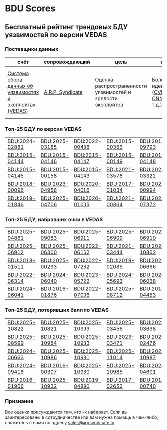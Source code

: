 
# BDU Scores
## Бесплатный рейтинг трендовых БДУ уязвимостей по версии VEDAS

### Поставщики данных
| счёт | cопровождающий | цель | покрытие | определение | частота |
| ----- | ---------- | ------- | -------- | ----------- | --------- |
| [Система сбора данных об уязвимостях и эксплойтах (VEDAS)](https://vedas.arpsyndicate.io) | [A.R.P. Syndicate](https://www.arpsyndicate.io) | Оценка распространенности уязвимостей и зрелости эксплойтов | Более 150 идентификаторов ([CVE](https://github.com/ARPSyndicate/cve-scores), [EUVD](https://github.com/ARPSyndicate/euvd-scores), [CNNVD](https://github.com/ARPSyndicate/cnnvd-scores), [BDU](https://github.com/ARPSyndicate/bdu-scores) и т.д.) | Аналитические данные с открытым исходным кодом (OSINT), полученные от [Exploit Observer](https://www.exploit.observer) | 12-16 часов |



<h3>Топ-25 БДУ по версии VEDAS</h3>

<table>
  <tr>
    <td><a href='https://vedas.arpsyndicate.io/?vuln=BDU:2024-02881'>BDU:2024-02881</a></td>
    <td><a href='https://vedas.arpsyndicate.io/?vuln=BDU:2025-03185'>BDU:2025-03185</a></td>
    <td><a href='https://vedas.arpsyndicate.io/?vuln=BDU:2022-00488'>BDU:2022-00488</a></td>
    <td><a href='https://vedas.arpsyndicate.io/?vuln=BDU:2015-00353'>BDU:2015-00353</a></td>
    <td><a href='https://vedas.arpsyndicate.io/?vuln=BDU:2015-09793'>BDU:2015-09793</a></td>
  </tr>
  <tr>
    <td><a href='https://vedas.arpsyndicate.io/?vuln=BDU:2015-04144'>BDU:2015-04144</a></td>
    <td><a href='https://vedas.arpsyndicate.io/?vuln=BDU:2015-04146'>BDU:2015-04146</a></td>
    <td><a href='https://vedas.arpsyndicate.io/?vuln=BDU:2015-04147'>BDU:2015-04147</a></td>
    <td><a href='https://vedas.arpsyndicate.io/?vuln=BDU:2015-00149'>BDU:2015-00149</a></td>
    <td><a href='https://vedas.arpsyndicate.io/?vuln=BDU:2015-04148'>BDU:2015-04148</a></td>
  </tr>
  <tr>
    <td><a href='https://vedas.arpsyndicate.io/?vuln=BDU:2015-04145'>BDU:2015-04145</a></td>
    <td><a href='https://vedas.arpsyndicate.io/?vuln=BDU:2015-00158'>BDU:2015-00158</a></td>
    <td><a href='https://vedas.arpsyndicate.io/?vuln=BDU:2015-04143'>BDU:2015-04143</a></td>
    <td><a href='https://vedas.arpsyndicate.io/?vuln=BDU:2021-03578'>BDU:2021-03578</a></td>
    <td><a href='https://vedas.arpsyndicate.io/?vuln=BDU:2021-03322'>BDU:2021-03322</a></td>
  </tr>
  <tr>
    <td><a href='https://vedas.arpsyndicate.io/?vuln=BDU:2018-00096'>BDU:2018-00096</a></td>
    <td><a href='https://vedas.arpsyndicate.io/?vuln=BDU:2023-04958'>BDU:2023-04958</a></td>
    <td><a href='https://vedas.arpsyndicate.io/?vuln=BDU:2020-04016'>BDU:2020-04016</a></td>
    <td><a href='https://vedas.arpsyndicate.io/?vuln=BDU:2017-01034'>BDU:2017-01034</a></td>
    <td><a href='https://vedas.arpsyndicate.io/?vuln=BDU:2023-00994'>BDU:2023-00994</a></td>
  </tr>
  <tr>
    <td><a href='https://vedas.arpsyndicate.io/?vuln=BDU:2019-01846'>BDU:2019-01846</a></td>
    <td><a href='https://vedas.arpsyndicate.io/?vuln=BDU:2025-04706'>BDU:2025-04706</a></td>
    <td><a href='https://vedas.arpsyndicate.io/?vuln=BDU:2020-01005'>BDU:2020-01005</a></td>
    <td><a href='https://vedas.arpsyndicate.io/?vuln=BDU:2021-00364'>BDU:2021-00364</a></td>
    <td><a href='https://vedas.arpsyndicate.io/?vuln=BDU:2023-07372'>BDU:2023-07372</a></td>
  </tr>
</table>


<h3>Топ-25 БДУ, набравших очки в VEDAS</h3>

<table>
  <tr>
    <td><a href='https://vedas.arpsyndicate.io/?vuln=BDU:2025-04861'>BDU:2025-04861</a></td>
    <td><a href='https://vedas.arpsyndicate.io/?vuln=BDU:2025-09083'>BDU:2025-09083</a></td>
    <td><a href='https://vedas.arpsyndicate.io/?vuln=BDU:2025-06911'>BDU:2025-06911</a></td>
    <td><a href='https://vedas.arpsyndicate.io/?vuln=BDU:2025-06909'>BDU:2025-06909</a></td>
    <td><a href='https://vedas.arpsyndicate.io/?vuln=BDU:2025-06910'>BDU:2025-06910</a></td>
  </tr>
  <tr>
    <td><a href='https://vedas.arpsyndicate.io/?vuln=BDU:2025-06912'>BDU:2025-06912</a></td>
    <td><a href='https://vedas.arpsyndicate.io/?vuln=BDU:2025-06300'>BDU:2025-06300</a></td>
    <td><a href='https://vedas.arpsyndicate.io/?vuln=BDU:2022-06162'>BDU:2022-06162</a></td>
    <td><a href='https://vedas.arpsyndicate.io/?vuln=BDU:2021-03444'>BDU:2021-03444</a></td>
    <td><a href='https://vedas.arpsyndicate.io/?vuln=BDU:2024-10862'>BDU:2024-10862</a></td>
  </tr>
  <tr>
    <td><a href='https://vedas.arpsyndicate.io/?vuln=BDU:2018-01511'>BDU:2018-01511</a></td>
    <td><a href='https://vedas.arpsyndicate.io/?vuln=BDU:2025-00293'>BDU:2025-00293</a></td>
    <td><a href='https://vedas.arpsyndicate.io/?vuln=BDU:2022-07282'>BDU:2022-07282</a></td>
    <td><a href='https://vedas.arpsyndicate.io/?vuln=BDU:2019-02085'>BDU:2019-02085</a></td>
    <td><a href='https://vedas.arpsyndicate.io/?vuln=BDU:2022-06666'>BDU:2022-06666</a></td>
  </tr>
  <tr>
    <td><a href='https://vedas.arpsyndicate.io/?vuln=BDU:2022-06314'>BDU:2022-06314</a></td>
    <td><a href='https://vedas.arpsyndicate.io/?vuln=BDU:2024-06040'>BDU:2024-06040</a></td>
    <td><a href='https://vedas.arpsyndicate.io/?vuln=BDU:2023-05722'>BDU:2023-05722</a></td>
    <td><a href='https://vedas.arpsyndicate.io/?vuln=BDU:2024-05693'>BDU:2024-05693</a></td>
    <td><a href='https://vedas.arpsyndicate.io/?vuln=BDU:2024-06038'>BDU:2024-06038</a></td>
  </tr>
  <tr>
    <td><a href='https://vedas.arpsyndicate.io/?vuln=BDU:2024-06041'>BDU:2024-06041</a></td>
    <td><a href='https://vedas.arpsyndicate.io/?vuln=BDU:2016-01876'>BDU:2016-01876</a></td>
    <td><a href='https://vedas.arpsyndicate.io/?vuln=BDU:2022-07006'>BDU:2022-07006</a></td>
    <td><a href='https://vedas.arpsyndicate.io/?vuln=BDU:2025-08712'>BDU:2025-08712</a></td>
    <td><a href='https://vedas.arpsyndicate.io/?vuln=BDU:2019-04453'>BDU:2019-04453</a></td>
  </tr>
</table>


<h3>Топ-25 БДУ, потерявших балл по VEDAS</h3>

<table>
  <tr>
    <td><a href='https://vedas.arpsyndicate.io/?vuln=BDU:2025-10822'>BDU:2025-10822</a></td>
    <td><a href='https://vedas.arpsyndicate.io/?vuln=BDU:2025-10821'>BDU:2025-10821</a></td>
    <td><a href='https://vedas.arpsyndicate.io/?vuln=BDU:2025-10993'>BDU:2025-10993</a></td>
    <td><a href='https://vedas.arpsyndicate.io/?vuln=BDU:2025-03456'>BDU:2025-03456</a></td>
    <td><a href='https://vedas.arpsyndicate.io/?vuln=BDU:2025-03638'>BDU:2025-03638</a></td>
  </tr>
  <tr>
    <td><a href='https://vedas.arpsyndicate.io/?vuln=BDU:2025-08599'>BDU:2025-08599</a></td>
    <td><a href='https://vedas.arpsyndicate.io/?vuln=BDU:2025-10984'>BDU:2025-10984</a></td>
    <td><a href='https://vedas.arpsyndicate.io/?vuln=BDU:2025-10983'>BDU:2025-10983</a></td>
    <td><a href='https://vedas.arpsyndicate.io/?vuln=BDU:2023-03471'>BDU:2023-03471</a></td>
    <td><a href='https://vedas.arpsyndicate.io/?vuln=BDU:2025-02476'>BDU:2025-02476</a></td>
  </tr>
  <tr>
    <td><a href='https://vedas.arpsyndicate.io/?vuln=BDU:2024-06663'>BDU:2024-06663</a></td>
    <td><a href='https://vedas.arpsyndicate.io/?vuln=BDU:2025-10986'>BDU:2025-10986</a></td>
    <td><a href='https://vedas.arpsyndicate.io/?vuln=BDU:2025-10981'>BDU:2025-10981</a></td>
    <td><a href='https://vedas.arpsyndicate.io/?vuln=BDU:2025-11014'>BDU:2025-11014</a></td>
    <td><a href='https://vedas.arpsyndicate.io/?vuln=BDU:2025-10987'>BDU:2025-10987</a></td>
  </tr>
  <tr>
    <td><a href='https://vedas.arpsyndicate.io/?vuln=BDU:2024-09418'>BDU:2024-09418</a></td>
    <td><a href='https://vedas.arpsyndicate.io/?vuln=BDU:2016-00307'>BDU:2016-00307</a></td>
    <td><a href='https://vedas.arpsyndicate.io/?vuln=BDU:2025-10980'>BDU:2025-10980</a></td>
    <td><a href='https://vedas.arpsyndicate.io/?vuln=BDU:2025-10985'>BDU:2025-10985</a></td>
    <td><a href='https://vedas.arpsyndicate.io/?vuln=BDU:2024-04601'>BDU:2024-04601</a></td>
  </tr>
  <tr>
    <td><a href='https://vedas.arpsyndicate.io/?vuln=BDU:2016-01966'>BDU:2016-01966</a></td>
    <td><a href='https://vedas.arpsyndicate.io/?vuln=BDU:2025-10932'>BDU:2025-10932</a></td>
    <td><a href='https://vedas.arpsyndicate.io/?vuln=BDU:2019-04890'>BDU:2019-04890</a></td>
    <td><a href='https://vedas.arpsyndicate.io/?vuln=BDU:2017-02652'>BDU:2017-02652</a></td>
    <td><a href='https://vedas.arpsyndicate.io/?vuln=BDU:2018-00740'>BDU:2018-00740</a></td>
  </tr>
</table>


### Признание
Все оценки присуждаются тем, кто их набирает.
Если вы заинтересованы в сотрудничестве или вам нужна помощь в чем-либо, свяжитесь с нами по адресу [sales@arpsyndicate.io](mailto:sales@arpsyndicate.io).

